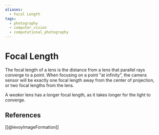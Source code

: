 ```yaml
---
aliases:
  - Focal Length
tags:
  - photography
  - computer_vision
  - computational_photography
---
```

# Focal Length

The focal length of a lens is the distance from a lens that parallel rays converge to a point. When focusing on a point "at infinity", the camera sensor will be exactly one focal length away from the center of projection, or two focal lengths from the lens.

A *weaker* lens has a longer focal length, as it takes longer for the light to converge.

## References

[[@levoyImageFormation]]